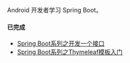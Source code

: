 Android 开发者学习 Spring Boot。

#### 已完成

- [Spring Boot系列之开发一个接口](https://mp.weixin.qq.com/s/EAPeWZgWn2uprK5uyW_kuw)
- [Spring Boot系列之Thymeleaf模板入门](https://mp.weixin.qq.com/s/H7NgFsEZOfbQaN0pIQmP9Q)


